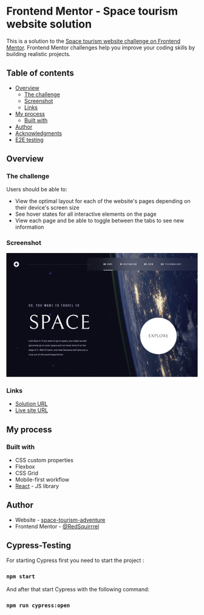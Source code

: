 # Frontend Mentor - Space tourism website solution

This is a solution to the [Space tourism website challenge on Frontend Mentor](https://www.frontendmentor.io/challenges/space-tourism-multipage-website-gRWj1URZ3). Frontend Mentor challenges help you improve your coding skills by building realistic projects.

## Table of contents

- [Overview](#overview)
  - [The challenge](#the-challenge)
  - [Screenshot](#screenshot)
  - [Links](#links)
- [My process](#my-process)
  - [Built with](#built-with)
- [Author](#author)
- [Acknowledgments](#acknowledgments)
- [E2E testing](#cypress-testing)

## Overview

### The challenge

Users should be able to:

- View the optimal layout for each of the website's pages depending on their device's screen size
- See hover states for all interactive elements on the page
- View each page and be able to toggle between the tabs to see new information

### Screenshot

![](./cover.png)

### Links

- [Solution URL](https://github.com/RedSquirrrel/space-tourism)
- [Live site URL ](https://space-tourism-adventure.netlify.app/)

## My process

### Built with

- CSS custom properties
- Flexbox
- CSS Grid
- Mobile-first workflow
- [React](https://reactjs.org/) - JS library

## Author

- Website - [space-tourism-adventure](https://space-tourism-adventure.netlify.app/)
- Frontend Mentor - [@RedSquirrrel](https://www.frontendmentor.io/profile/RedSquirrrel)

## Cypress-Testing

For starting Cypress first you need to start the project :

### `npm start`

And after that start Cypress with the following command:

### `npm run cypress:open`
